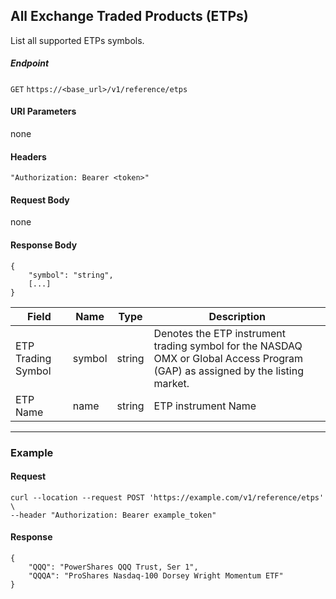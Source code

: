 ## All Exchange Traded Products (ETPs)

List all supported ETPs symbols.

##### Endpoint

`GET` `https://<base_url>/v1/reference/etps`

#### URI Parameters

none

#### Headers

`"Authorization: Bearer <token>"`

#### Request Body

none

#### Response Body

```
{
    "symbol": "string",
    [...]
}
```

| Field | Name | Type | Description |
|-------|------|------|-------------|
|ETP Trading Symbol|symbol|string|Denotes the ETP instrument trading symbol for the NASDAQ OMX or Global Access Program (GAP) as assigned by the listing market.|
|ETP Name|name|string|ETP instrument Name|


---


### Example

#### Request

```
curl --location --request POST 'https://example.com/v1/reference/etps' \
--header "Authorization: Bearer example_token"
```

#### Response

```
{
    "QQQ": "PowerShares QQQ Trust, Ser 1",
    "QQQA": "ProShares Nasdaq-100 Dorsey Wright Momentum ETF"
}
```
